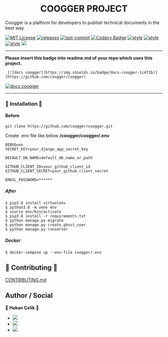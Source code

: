<h1 align="center">COOGGER PROJECT</h1>
Coogger is a platform for developers to publish technical documents in the best way.

[![MIT License](https://img.shields.io/github/license/coogger/coogger.svg)](https://github.com/coogger/coogger/blob/super-coogger/LICENSE.txt) [![releases](https://img.shields.io/github/release/coogger/coogger.svg)](https://github.com/coogger/coogger/releases) [![last-commit](https://img.shields.io/github/last-commit/coogger/coogger.svg)](https://github.com/coogger/coogger/commits/master) [![Codacy Badge](https://img.shields.io/codacy/grade/56b6c891028543d685564b78ab3431d2)](https://www.codacy.com/app/hakancelik96/coogger?utm_source=github.com&amp;utm_medium=referral&amp;utm_content=coogger/coogger&amp;utm_campaign=Badge_Grade) [![style](https://img.shields.io/badge/style-black-black)](https://github.com/psf/black) [![style](https://img.shields.io/badge/style-isort-lightgrey)](https://github.com/timothycrosley/isort) [![style](https://img.shields.io/badge/style-unimport-green)](https://github.com/hakancelik96/unimport) [![](https://img.shields.io/github/contributors/coogger/coogger)](https://github.com/coogger/coogger/graphs/contributors)

------------------------

**Please insert this badge into readme.md of your repo which uses this project.**

 ` [![docs coogger](https://img.shields.io/badge/docs-coogger-1c472b)](https://github.com/coogger/coogger)`

 [![docs coogger](https://img.shields.io/badge/docs-coogger-1c472b)](https://github.com/coogger/coogger)

 ------------------------

### 🚀 Installation 🚀
#### Before

`git clone https://github.com/coogger/coogger.git`

Create .env file like below
**/coogger/coogger/.env**

```
DEBUG=on
SECRET_KEY=your_django_app_secret_key

DEFAULT_DB_NAME=default_db_name_or_path

GITHUB_CLIENT_ID=your_github_client_id
GITHUB_CLIENT_SECRET=your_github_client_secret

EMAIL_PASSWORD=******
```

##### After

```shell
$ pip3.8 install virtualenv
$ python3.8 -m venv env
$ source env/bin/activate
$ pip3.8 install -r requirements.txt
$ python manage.py migrate
$ python manage.py create_ghost_user
$ python manage.py runserver
```

##### Docker
```
$ docker-compose up --env-file coogger/.env
```

## 🤝 Contributing 🤝
[CONTRIBUTING.md](https://github.com/coogger/coogger/blob/coogger-dev/CONTRIBUTING.md)

## Author / Social

👤 **Hakan Çelik** 👤

- [![](https://img.shields.io/twitter/follow/hakancelik96?style=social)](https://twitter.com/hakancelik96)
- [![](https://img.shields.io/twitter/follow/cooggercom?style=social)](https://twitter.com/cooggercom)
- [![](https://img.shields.io/github/followers/hakancelik96?label=hakancelik96&style=social)](https://github.com/hakancelik96)

